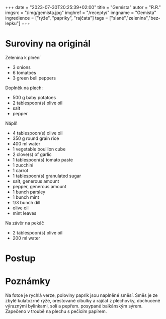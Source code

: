 +++
date = "2023-07-30T20:25:39+02:00"
title = "Gemista"
autor = "R.R."
imgsrc = "/img/gemista.jpg"
imghref = "/recepty/"
imgname = "Gemista"
ingredience = ["rýže", "papriky", "rajčata"]
tags = ["slané","zelenina","bez-lepku"]
+++

# Suroviny na originál
Zelenina k plnění
- 3 onions
- 6 tomatoes
- 3 green bell peppers

Doplněk na plech:
- 500 g baby potatoes
- 2 tablespoon(s) olive oil
- salt
- pepper
 
 Náplň
- 4 tablespoon(s) olive oil
- 350 g round grain rice
- 400 ml water
- 1 vegetable bouillon cube
- 2 clove(s) of garlic
- 1 tablespoon(s) tomato paste
- 1 zucchini
- 1 carrot
- 1 tablespoon(s) granulated sugar
- salt, generous amount
- pepper, generous amount
- 1 bunch parsley
- 1 bunch mint
- 1/3 bunch dill
- olive oil
- mint leaves

Na závěr na pekáč
- 2 tablespoon(s) olive oil
- 200 ml water






# Postup
<!--1.slice off the top of 3 onions.
Scoop out most of the inner layers leaving about 3-4 outer layers intact, creating a sturdy shell.
Place them in the baking dish with the baby potatoes.
Finely chop all of the inner layers you removed. Put them in a bowl and set aside until needed.
Slice off the bottom side of the tomatoes with a sharp knife, cutting about ½ - 1 mm from the edge. This way they can hold more of the filling.
Carefully scoop out the flesh, making sure you do not rip the outer shell.
Put the flesh in a separate bowl and set aside until needed.
Place the tomato shells in the baking dish stem side down, arranging them nicely in the dish.
Mash the tomato flesh in the bowl with your hands and set aside until needed.
Slice the tops off of the bell peppers, cutting about ½ - 1 mm under the stem and just a little off the bottom to help them stand better.
Remove any flesh and seeds and arrange them nicely in the baking dish among the rest of the vegetables and potatoes.

2. Filling
Place a pan over high heat and add 4 tablespoons olive oil.
Add your chopped onion and sauté.
Thinly slice the garlic, zucchini, and carrot, and add them to the pan. Sauté.
Add 1 tablespoon of granulated sugar. Mix and sauté until the vegetables caramelize nicely.
Add a generous amount of salt and freshly ground pepper, since you will be adding the rice also and it needs a good amount of seasoning.
Add the rice and sauté for 3-4 minutes, until it turns light golden.
Sautéing the rice “seals” it, so it doesn’t let it get mushy when cooking.
Add the tomato paste and sauté.
Add 400 ml of water along with the bouillon cube. Let it simmer for 5 minutes.
Stir, remove from heat, and add the reserved tomato flesh. The rest of the cooking will take place in the oven.
Finely chop the parsley, dill, and mint leaves and add them to the pan. Stir.
Drizzle the vegetables in the pan with a generous amount of olive oil, both inside and out, and season with salt and pepper.

3. To assemble
Use a spoon to help you add the filling to the vegetables. Fill them ¾ of the way because the rice will expand while cooking.
Add any of the leftover filling over the potatoes to add even more flavor.
Add the 200 ml of water to the pan and drizzle with olive oil.
Cover with aluminum foil and bake for 60 minutes.
Remove foil and bake for another 10-20 minutes, until most of the liquid has evaporated and the stuffed vegetables are cooked and golden.
To serve, drizzle with some extra virgin olive oil, add a few mint leaves and enjoy!
-->

# Poznámky
Na fotce je rychlá verze, poloviny paprik jsou naplněné směsí. Směs je ze zbylé kulatozrné rýže, orestované cibulky a rajčat z plechovky, dochucené výraznými bylinkami, solí a pepřem.
posypané balkánským sýrem. Zapečeno v troubě na plechu s pečícím papírem.

<!--
https://akispetretzikis.com/en/recipe/608/gemista
-->
